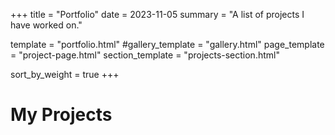 +++
title = "Portfolio"
date = 2023-11-05
summary = "A list of projects I have worked on."

template = "portfolio.html"
#gallery_template = "gallery.html"
page_template = "project-page.html"
section_template = "projects-section.html"

sort_by_weight = true
+++
# My Projects